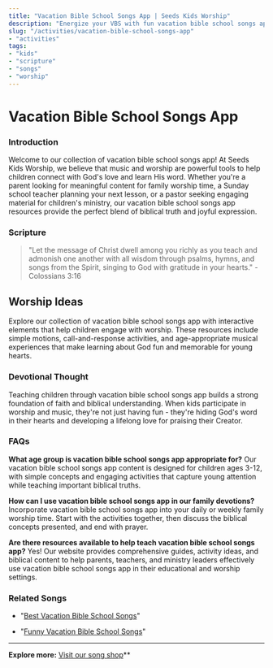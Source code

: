 ```yaml
---
title: "Vacation Bible School Songs App | Seeds Kids Worship"
description: "Energize your VBS with fun vacation bible school songs app. Engaging worship music and activities for summer children's ministry."
slug: "/activities/vacation-bible-school-songs-app"
- "activities"
tags:
- "kids"
- "scripture"
- "songs"
- "worship"
---
```


# Vacation Bible School Songs App

### Introduction

Welcome to our collection of vacation bible school songs app! At Seeds Kids Worship, we believe that music and worship are powerful tools to help children connect with God's love and learn His word. Whether you're a parent looking for meaningful content for family worship time, a Sunday school teacher planning your next lesson, or a pastor seeking engaging material for children's ministry, our vacation bible school songs app resources provide the perfect blend of biblical truth and joyful expression.

### Scripture

> "Let the message of Christ dwell among you richly as you teach and admonish one another with all wisdom through psalms, hymns, and songs from the Spirit, singing to God with gratitude in your hearts." - Colossians 3:16

## Worship Ideas

Explore our collection of vacation bible school songs app with interactive elements that help children engage with worship. These resources include simple motions, call-and-response activities, and age-appropriate musical experiences that make learning about God fun and memorable for young hearts.

### Devotional Thought

Teaching children through vacation bible school songs app builds a strong foundation of faith and biblical understanding. When kids participate in worship and music, they're not just having fun - they're hiding God's word in their hearts and developing a lifelong love for praising their Creator.

### FAQs

**What age group is vacation bible school songs app appropriate for?**
Our vacation bible school songs app content is designed for children ages 3-12, with simple concepts and engaging activities that capture young attention while teaching important biblical truths.

**How can I use vacation bible school songs app in our family devotions?**
Incorporate vacation bible school songs app into your daily or weekly family worship time. Start with the activities together, then discuss the biblical concepts presented, and end with prayer.

**Are there resources available to help teach vacation bible school songs app?**
Yes! Our website provides comprehensive guides, activity ideas, and biblical content to help parents, teachers, and ministry leaders effectively use vacation bible school songs app in their educational and worship settings.

### Related Songs

- "[Best Vacation Bible School Songs](/activities/best-vacation-bible-school-songs/)"

- "[Funny Vacation Bible School Songs](/activities/funny-vacation-bible-school-songs/)"

---

**Explore more:** [Visit our song shop](https://seedskidsworship.com/shop)**

<!-- Schema Markup -->
<script type="application/ld+json">
{
  "@context": "https://schema.org",
  "@type": "MusicRecording",
  "name": "Vacation Bible School Songs App",
  "byArtist": {
    "@type": "MusicGroup",
    "name": "Seeds Kids Worship"
  },
  "isFamilyFriendly": true,
  "url": "https://seedskidsworship.com/activities/vacation-bible-school-songs-app/"
}
</script>